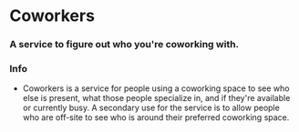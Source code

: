 # Coworkers

### A service to figure out who you're coworking with.

### Info
* Coworkers is a service for people using a coworking space to see who else is present, what those people specialize in, and if they're available or currently busy. A secondary use for the service is to allow people who are off-site to see who is around their preferred coworking space.